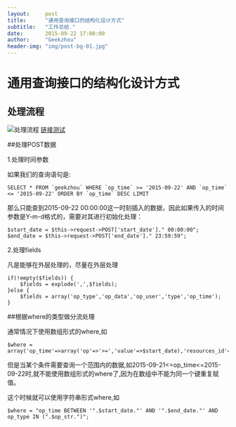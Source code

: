 ```yaml
---
layout:     post
title:      "通用查询接口的结构化设计方式"
subtitle:   "工作总结."
date:       2015-09-22 17:00:00
author:     "Geekzhou"
header-img: "img/post-bg-01.jpg"
---
```


# 通用查询接口的结构化设计方式


## 处理流程
![处理流程](http://www.geekzhou.com/img/201509221751.png)
[链接测试](http://www.baidu.com)

##处理POST数据

1.处理时间参数

如果我们的查询语句是:

    SELECT * FROM `geekzhou` WHERE `op_time` >= '2015-09-22' AND `op_time` <= '2015-09-22' ORDER BY `op_time` DESC LIMIT

那么只能查到2015-09-22 00:00:00这一时刻插入的数据，因此如果传入的时间参数是Y-m-d格式的，需要对其进行初始化处理：

    $start_date = $this->request->POST['start_date']." 00:00:00";
    $end_date = $this->request->POST['end_date']." 23:59:59";

2.处理fields

凡是能够在外层处理的，尽量在外层处理

    if(!empty($fields)) {
        $fields = explode(',',$fields);
    }else {
        $fields = array('op_type','op_data','op_user','type','op_time');
    }

##根据where的类型做分流处理

通常情况下使用数组形式的where,如

    $where = array('op_time'=>array('op'=>'>=','value'=>$start_date),'resources_id'=>$resources_id);

但是当某个条件需要查询一个范围内的数据,如2015-09-21<=op_time<=2015-09-22时,就不能使用数组形式的where了,因为在数组中不能为同一个键重复赋值。

这个时候就可以使用字符串形式where,如

    $where = "op_time BETWEEN '".$start_date."' AND '".$end_date."' AND op_type IN (".$op_str.")";





